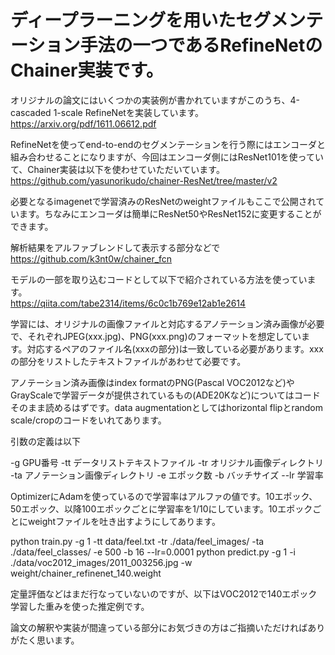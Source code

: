 
# ディープラーニングを用いたセグメンテーション手法の一つであるRefineNetのChainer実装です。

オリジナルの論文にはいくつかの実装例が書かれていますがこのうち、4-cascaded 1-scale RefineNetを実装しています。https://arxiv.org/pdf/1611.06612.pdf

RefineNetを使ってend-to-endのセグメンテーションを行う際にはエンコーダと組み合わせることになりますが、今回はエンコーダ側にはResNet101を使っていて、Chainer実装は以下を使わせていただいています。  
<https://github.com/yasunorikudo/chainer-ResNet/tree/master/v2>

必要となるimagenetで学習済みのResNetのweightファイルもここで公開されています。ちなみにエンコーダは簡単にResNet50やResNet152に変更することができます。

解析結果をアルファブレンドして表示する部分などで  
<https://github.com/k3nt0w/chainer_fcn>

モデルの一部を取り込むコードとして以下で紹介されている方法を使っています。  
<https://qiita.com/tabe2314/items/6c0c1b769e12ab1e2614>

学習には、オリジナルの画像ファイルと対応するアノテーション済み画像が必要で、それぞれJPEG(xxx.jpg)、PNG(xxx.png)のフォーマットを想定しています。対応するペアのファイル名(xxxの部分)は一致している必要があります。xxxの部分をリストしたテキストファイルがあわせて必要です。

アノテーション済み画像はindex formatのPNG(Pascal VOC2012など)やGrayScaleで学習データが提供されているもの(ADE20Kなど)についてはコードそのまま読めるはずです。data augmentationとしてはhorizontal flipとrandom scale/cropのコードをいれてあります。

引数の定義は以下

-g GPU番号
-tt データリストテキストファイル
-tr オリジナル画像ディレクトリ
-ta アノテーション画像ディレクトリ
-e エポック数
-b バッチサイズ
--lr 学習率

OptimizerにAdamを使っているので学習率はアルファの値です。10エポック、50エポック、以降100エポックごとに学習率を1/10にしています。10エポックごとにweightファイルを吐き出すようにしてあります。

python train.py -g 1 -tt  data/feel.txt -tr ./data/feel_images/ -ta ./data/feel_classes/ -e 500 -b 16 --lr=0.0001
python predict.py -g 1 -i ./data/voc2012_images/2011_003256.jpg -w weight/chainer_refinenet_140.weight

定量評価などはまだ行なっていないのですが、以下はVOC2012で140エポック学習した重みを使った推定例です。

論文の解釈や実装が間違っている部分にお気づきの方はご指摘いただければありがたく思います。